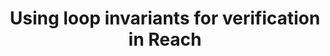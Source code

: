 ---
title: "Using loop invariants for verification in Reach"
description: "This tutorial will go through using loop invariants in Reach to verify smart contracts and prove facts that your smart contracts does not lock away funds or does not spend more than it has. The following will be covered: the difference between testing and verification, what loop invariants are and how they are used to verify loops, write a skeleton program to test our Reach setup, write a simple (incorrect) loop and its invariant and see how it fails verification, correct the previous loop and see the verification succeed, see how loop invariants help us prove assertions that hold after the loop completes, discuss how to choose the right loop invariant required for verification, write a nested loop and its invariant and lastly, study a (simplified) real-world application of loops and invariants."
type: "tutorial"
category: "Smart Contract,Others"
difficulty: "Advanced"
summary: "Verifying smart contracts using loop invariants in REACH"
file_path: ""
image: "https://assets-global.website-files.com/5e39e095596498a8b9624af1/5ffca6e3e0d8ad9231cc2af6_Portfolio-course---final.png"
link: "https://developer.algorand.org/tutorials/using-loop-invariants-for-verification-in-reach/"
status: "open"
---